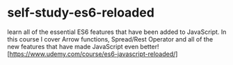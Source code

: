 # self-study-es6-reloaded
learn all of the essential ES6 features that have been added to JavaScript. In this course I cover Arrow functions, Spread/Rest Operator and all of the new features that have made JavaScript even better!  [https://www.udemy.com/course/es6-javascript-reloaded/]
